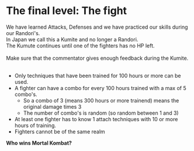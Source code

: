 # The final level: The fight

We have learned Attacks, Defenses and we have practiced our skills during our Randori's.<br />
In Japan we call this a Kumite and no longer a Randori.<br />
The Kumute continues until one of the fighters has no HP left.
<br />
<br />
Make sure that the commentator gives enough feedback during the Kumite.
<br />
<br />

* Only techniques that have been trained for 100 hours or more can be used.
* A fighter can have a combo for every 100 hours trained with a max of 5 combo's.
    * So a combo of 3 (means 300 hours or more trainend) means the original damage times 3
    * The number of combo's is random (so random between 1 and 3)
* At least one fighter has to know 1 attach techniques with 10 or more hours of training.
* Fighters cannot be of the same realm

**Who wins Mortal Kombat?**